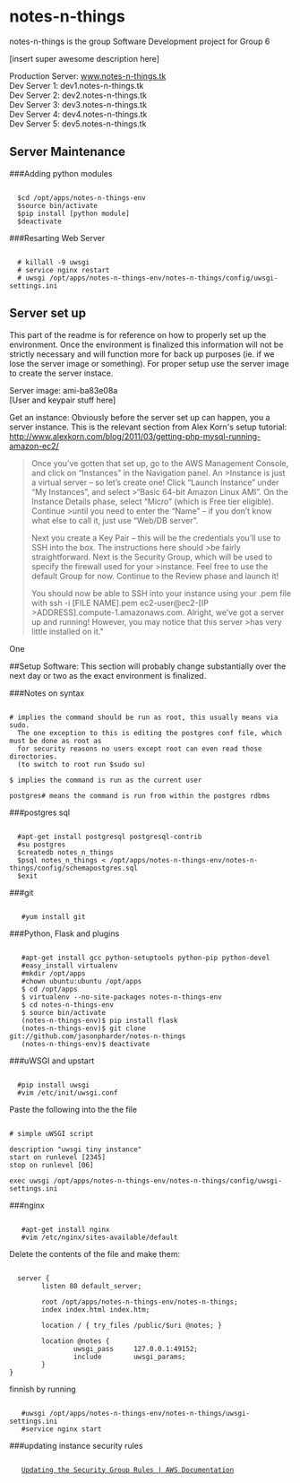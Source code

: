# notes-n-things

notes-n-things is the group Software Development project for Group 6

[insert super awesome description here]

Production Server: www.notes-n-things.tk<br  />
Dev Server 1: dev1.notes-n-things.tk<br />
Dev Server 2: dev2.notes-n-things.tk<br />
Dev Server 3: dev3.notes-n-things.tk<br />
Dev Server 4: dev4.notes-n-things.tk<br />
Dev Server 5: dev5.notes-n-things.tk<br />

## Server Maintenance

###Adding python modules
<pre><code>
  $cd /opt/apps/notes-n-things-env
  $source bin/activate
  $pip install [python module]
  $deactivate
</code></pre>

###Resarting Web Server
<pre><code>
  # killall -9 uwsgi
  # service nginx restart
  # uwsgi /opt/apps/notes-n-things-env/notes-n-things/config/uwsgi-settings.ini
</code></pre>

## Server set up
This part of the readme is for reference on how to properly set up the environment. Once the environment is finalized this information will not be strictly necessary and will function more for back up purposes (ie. if we lose the server image or something). For proper setup use the server image to create the server instace.

Server image: ami-ba83e08a<br />
[User and keypair stuff here]

Get an instance:
Obviously before the server set up can happen, you a server instance. This is the relevant section from Alex Korn's setup tutorial: http://www.alexkorn.com/blog/2011/03/getting-php-mysql-running-amazon-ec2/

>Once you’ve gotten that set up, go to the AWS Management Console, and click on “Instances” in the Navigation panel. An >Instance is just a virtual server – so let’s create one! Click “Launch Instance” under “My Instances”, and select >“Basic 64-bit Amazon Linux AMI”. On the Instance Details phase, select “Micro” (which is Free tier eligible). Continue >until you need to enter the “Name” – if you don’t know what else to call it, just use “Web/DB server”.
>
>Next you create a Key Pair – this will be the credentials you’ll use to SSH into the box. The instructions here should >be fairly straightforward. Next is the Security Group, which will be used to specify the firewall used for your >instance. Feel free to use the default Group for now. Continue to the Review phase and launch it!
>
>You should now be able to SSH into your instance using your .pem file with ssh -i [FILE NAME].pem ec2-user@ec2-[IP >ADDRESS].compute-1.amazonaws.com. Alright, we’ve got a server up and running! However, you may notice that this server >has very little installed on it."

One 

##Setup Software:
This section will probably change substantially over the next day or two as the exact environment is finalized.

###Notes on syntax

<pre><code>
# implies the command should be run as root, this usually means via sudo.
  The one exception to this is editing the postgres conf file, which must be done as root as 
  for security reasons no users except root can even read those directories. 
  (to switch to root run $sudo su)

$ implies the command is run as the current user

postgres# means the command is run from within the postgres rdbms
</code></pre>

###postgres sql

<pre><code>
  #apt-get install postgresql postgresql-contrib
  #su postgres
  $createdb notes_n_things
  $psql notes_n_things &lt; /opt/apps/notes-n-things-env/notes-n-things/config/schemapostgres.sql
  $exit
</code></pre>

###git
<pre><code>
   #yum install git
</code></pre>

###Python, Flask and plugins
<pre><code>
   #apt-get install gcc python-setuptools python-pip python-devel
   #easy_install virtualenv
   #mkdir /opt/apps
   #chown ubuntu:ubuntu /opt/apps
   $ cd /opt/apps
   $ virtualenv --no-site-packages notes-n-things-env
   $ cd notes-n-things-env
   $ source bin/activate
   (notes-n-things-env)$ pip install flask
   (notes-n-things-env)$ git clone git://github.com/jasonpharder/notes-n-things
   (notes-n-things-env)$ deactivate
</code></pre>

###uWSGI and upstart
<pre><code>
  #pip install uwsgi
  #vim /etc/init/uwsgi.conf
</code></pre>
Paste the following into the the file
<pre><code>
# simple uWSGI script

description "uwsgi tiny instance"
start on runlevel [2345]
stop on runlevel [06]

exec uwsgi /opt/apps/notes-n-things-env/notes-n-things/config/uwsgi-settings.ini
</code></pre>

###nginx
<pre><code>
   #apt-get install nginx
   #vim /etc/nginx/sites-available/default
</pre></code>
Delete the contents of the file and make them:
<pre><code>
  server {
        listen 80 default_server;

        root /opt/apps/notes-n-things-env/notes-n-things;
        index index.html index.htm;

        location / { try_files /public/$uri @notes; }

        location @notes {
                uwsgi_pass     127.0.0.1:49152;
                include        uwsgi_params;
        }
}
</pre></code>
finnish by running
<pre><code>
   #uwsgi /opt/apps/notes-n-things-env/notes-n-things/uwsgi-settings.ini
   #service nginx start
</code></pre>

###updating instance security rules
<pre><code>
   <a href="http://docs.aws.amazon.com/AmazonVPC/latest/UserGuide/VPC_Internet_Gateway.html#Add_IG_Security_Groups">Updating the Security Group Rules | AWS Documentation</a>
</code></pre>
